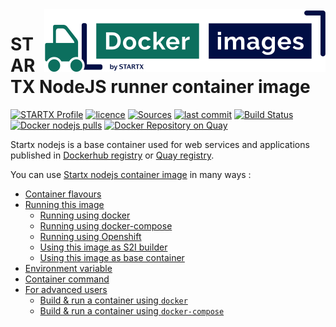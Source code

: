 <img align="right" src="https://raw.githubusercontent.com/startxfr/docker-images/master/travis/logo-small.svg?sanitize=true">

# STARTX NodeJS runner container image

[![STARTX Profile](https://img.shields.io/badge/provider-startx-green.svg)](https://github.com/startxfr) [![licence](https://img.shields.io/github/license/startxfr/docker-images.svg)](https://github.com/startxfr/docker-images) [![Sources](https://img.shields.io/badge/startx-docker--images-blue.svg)](https://github.com/startxfr/docker-images/tree/master/GitlabRunner/nodejs/)
[![last commit](https://img.shields.io/github/last-commit/startxfr/docker-images.svg)](https://github.com/startxfr/docker-images) [![Build Status](https://travis-ci.org/startxfr/docker-images.svg?branch=master)](https://travis-ci.org/startxfr/docker-images) [![Docker nodejs pulls](https://img.shields.io/docker/pulls/startx/sv-nodejs)](https://hub.docker.com/r/startx/sv-nodejs) [![Docker Repository on Quay](https://quay.io/repository/startx/nodejs/status "Docker Repository on Quay")](https://quay.io/repository/startx/nodejs)

Startx nodejs is a base container used for web services and applications published in
[Dockerhub registry](https://hub.docker.com/u/startx) or [Quay registry](https://quay.io/startx).

You can use [Startx nodejs container image](https://docker-images.readthedocs.io/en/latest/GitlabRunner/nodejs/) in many ways :

- [Container flavours](https://docker-images.readthedocs.io/en/latest/GitlabRunner/nodejs/#container-flavours)
- [Running this image](https://docker-images.readthedocs.io/en/latest/GitlabRunner/nodejs/#running-this-image)
  - [Running using docker](https://docker-images.readthedocs.io/en/latest/GitlabRunner/nodejs/#running-using-docker)
  - [Running using docker-compose](https://docker-images.readthedocs.io/en/latest/GitlabRunner/nodejs/#running-using-docker-compose)
  - [Running using Openshift](https://docker-images.readthedocs.io/en/latest/GitlabRunner/nodejs/#running-using-openshift)
  - [Using this image as S2I builder](https://docker-images.readthedocs.io/en/latest/GitlabRunner/nodejs/#using-this-image-as-s2i-builder)
  - [Using this image as base container](https://docker-images.readthedocs.io/en/latest/GitlabRunner/nodejs/#using-this-image-as-base-container)
- [Environment variable](https://docker-images.readthedocs.io/en/latest/GitlabRunner/nodejs/#environment-variable)
- [Container command](https://docker-images.readthedocs.io/en/latest/GitlabRunner/nodejs/#container-command)
- [For advanced users](https://docker-images.readthedocs.io/en/latest/GitlabRunner/nodejs/#for-advanced-users)
  - [Build & run a container using `docker`](https://docker-images.readthedocs.io/en/latest/GitlabRunner/nodejs/#build--run-a-container-using-docker)
  - [Build & run a container using `docker-compose`](https://docker-images.readthedocs.io/en/latest/GitlabRunner/nodejs/#build--run-a-container-using-docker-compose)
